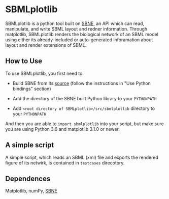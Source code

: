 # SBMLplotlib

SBMLplotlib is a python tool built on <a href="https://github.com/adelhpour/SBNE">SBNE</a>, an API which can read, manipulate, and write SBML layout and redner information. Through matplotlib, SBMLplotlib renders the biological network of an SBML model using either its already-included or auto-generated inforamation about layout and render extensions of SBML.

## How to Use

To use SBMLplotlib, you first need to:
* Build SBNE from its <a href="https://github.com/adelhpour/SBNE">source</a> (follow the instructions in "Use Python bindings" section)

* Add the directory of the SBNE built Python library to your `PYTHONPATH`

* Add `<root directory of SBMLplotlib>/src/sbmlplotlib` directory to your `PYTHONPATH`

And then you are able to `import sbmlplotlib` into your script, but make sure you are using Python 3.6 and matplotlib 3.1.0 or newer.

## A simple script
A simple script, which reads an SBML (xml) file and exports the rendered figure of its netwirk, is contained in `testcases` direcotory.

## Dependences
Matplotlib, numPy, <a href="https://github.com/adelhpour/SBNE">SBNE</a>


